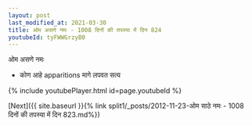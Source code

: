 ```yaml
---
layout: post
last_modified_at: 2021-03-30
title: ओम असणे नमः - 1008 दिनों की तपस्या में दिन 824
youtubeId: tyFWWGrzyB0
---
```

 
 
 ओम असणे नमः  
 
 -  कोण आहे apparitions मागे लपवत सत्य 
 
  
 
  
 
 
 
 
 
 


{% include youtubePlayer.html id=page.youtubeId %}
 
[Next]({{ site.baseurl }}{% link  split1/_posts/2012-11-23-ओम साठे नमः - 1008 दिनों की तपस्या में दिन 823.md%})
 
